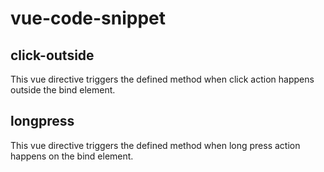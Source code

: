 # vue-code-snippet

## click-outside
This vue directive triggers the defined method when click action happens outside the bind element.

## longpress
This vue directive triggers the defined method when long press action happens on the bind element.